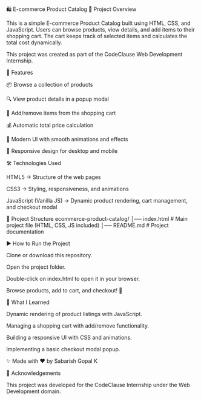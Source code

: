 🛍️ E-commerce Product Catalog
📌 Project Overview

This is a simple E-commerce Product Catalog built using HTML, CSS, and JavaScript.
Users can browse products, view details, and add items to their shopping cart. The cart keeps track of selected items and calculates the total cost dynamically.

This project was created as part of the CodeClause Web Development Internship.

🚀 Features

📦 Browse a collection of products

🔍 View product details in a popup modal

🛒 Add/remove items from the shopping cart

💰 Automatic total price calculation

🎨 Modern UI with smooth animations and effects

📱 Responsive design for desktop and mobile

🛠️ Technologies Used

HTML5 → Structure of the web pages

CSS3 → Styling, responsiveness, and animations

JavaScript (Vanilla JS) → Dynamic product rendering, cart management, and checkout modal

📂 Project Structure
ecommerce-product-catalog/
│── index.html    # Main project file (HTML, CSS, JS included)
│── README.md     # Project documentation

▶️ How to Run the Project

Clone or download this repository.

Open the project folder.

Double-click on index.html to open it in your browser.

Browse products, add to cart, and checkout! 🎉

📖 What I Learned

Dynamic rendering of product listings with JavaScript.

Managing a shopping cart with add/remove functionality.

Building a responsive UI with CSS and animations.

Implementing a basic checkout modal popup.

✨ Made with ❤️ by Sabarish Gopal K

🙌 Acknowledgements

This project was developed for the CodeClause Internship under the Web Development domain.
